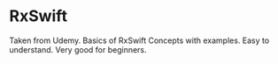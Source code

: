 # RxSwift
Taken from Udemy. Basics of RxSwift Concepts with examples. Easy to understand. Very good for beginners.
